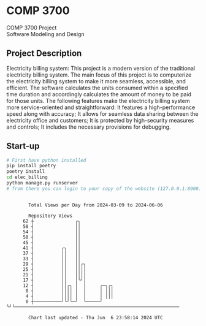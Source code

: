 # COMP 3700
COMP 3700 Project  
Software Modeling and Design
## Project Description
Electricity billing system: This project is a modern version of the traditional electricity billing system. The main focus of this project is to computerize the electricity billing system to make it more seamless, accessible, and efficient. The software calculates the units consumed within a specified time duration and accordingly calculates the amount of money to be paid for those units. The following features make the electricity billing system more service-oriented and straightforward: It features a high-performance speed along with accuracy; It allows for seamless data sharing between the electricity office and customers; It is protected by high-security measures and controls; It includes the necessary provisions for debugging.

## Start-up
```bash
# First have python installed
pip install poetry
poetry install
cd elec_billing
python manage.py runserver
# from there you can login to your copy of the website (127.0.0.1:8000), default creds are admin/admin
```

```

        Total Views per Day from 2024-03-09 to 2024-06-06

        Repository Views
      62 ┼               ╭╮
      58 ┤               ││
      54 ┤               ││
      50 ┤               ││
      45 ┤               ││
      41 ┤          ╭╮   ││
      37 ┤          ││   ││
      33 ┤          ││   ││
      29 ┤          ││   ││╭╮
      25 ┤          ││   ││││
      21 ┤          ││   ││││
      17 ┤          ││   │╰╯│
      12 ┤          ││╭╮ │  │     ╭─╮╭╮
       8 ┤          ││││ │  │     │ │││
       4 ┤          ││││ │  │     │ │││
       0 ┼──────────╯╰╯╰─╯  ╰─────╯ ╰╯╰────────────────────────────────────────────────────────────

        Chart last updated - Thu Jun  6 23:58:14 2024 UTC
        
```
